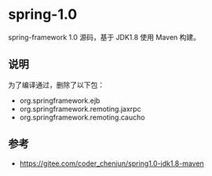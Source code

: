 # spring-1.0

spring-framework 1.0 源码，基于 JDK1.8 使用 Maven 构建。

## 说明

为了编译通过，删除了以下包：
- org.springframework.ejb
- org.springframework.remoting.jaxrpc
- org.springframework.remoting.caucho


## 参考

- https://gitee.com/coder_chenjun/spring1.0-jdk1.8-maven